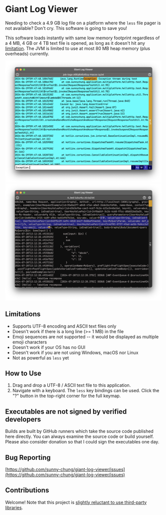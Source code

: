 # Giant Log Viewer

Needing to check a 4.9 GB log file on a platform where the `less` file pager is not available? Don't cry. This software is going to save you!

This software loads instantly with same low memory footprint regardless of a 4 MB, 4 GB or 4 TB text file is opened, as long as it doesn't hit any [limitation](#limitations). The JVM is limited to use at most 80 MB heap memory (plus overheads) currently.

![Screenshot](doc/media/screenshot-viewer.png)
![Screenshot](doc/media/screenshot-viewer-dark.png)

## Limitations
- Supports UTF-8 encoding and ASCII text files only
- Doesn't work if there is a long line (>= 1 MB) in the file
- Emoji sequences are not supported -- it would be displayed as multiple emoji characters
- Doesn't work if your OS has no GUI
- Doesn't work if you are not using Windows, macOS nor Linux
- Not as powerful as `less` yet

## How to Use

1. Drag and drop a UTF-8 / ASCII text file to this application.
2. Navigate with a keyboard. The `less` key bindings can be used. Click the "?" button in the top-right corner for the full keymap.

## Executables are not signed by verified developers

Builds are built by GitHub runners which take the source code published here directly. You can always examine the source code or build yourself. Please also consider donation so that I could sign the executables one day.

## Bug Reporting

[https://github.com/sunny-chung/giant-log-viewer/issues](https://github.com/sunny-chung/giant-log-viewer/issues)

## Contributions

Welcome! Note that this project is [slightly reluctant to use third-party libraries](build.gradle.kts).
